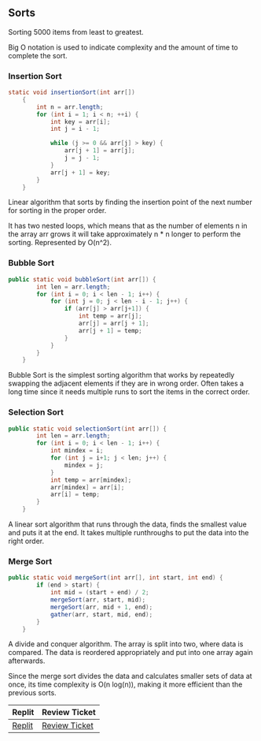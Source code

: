 ## Sorts

Sorting 5000 items from least to greatest.

Big O notation is used to indicate complexity and the amount of time to complete the sort. 

### Insertion Sort

```java
static void insertionSort(int arr[])
    {
        int n = arr.length;
        for (int i = 1; i < n; ++i) {
            int key = arr[i];
            int j = i - 1;

            while (j >= 0 && arr[j] > key) {
                arr[j + 1] = arr[j];
                j = j - 1;
            }
            arr[j + 1] = key;
        }
    }
```
Linear algorithm that sorts by finding the insertion point of the next number for sorting in the proper order.

It has two nested loops, which means that as the number of elements n in the array arr grows it will take approximately n * n longer to perform the sorting. Represented by O(n^2).



### Bubble Sort

```java
public static void bubbleSort(int arr[]) {
        int len = arr.length;
        for (int i = 0; i < len - 1; i++) {
            for (int j = 0; j < len - i - 1; j++) {
                if (arr[j] > arr[j+1]) {
                    int temp = arr[j];
                    arr[j] = arr[j + 1];
                    arr[j + 1] = temp;
                }
            }
        }
    }
```
Bubble Sort is the simplest sorting algorithm that works by repeatedly swapping the adjacent elements if they are in wrong order. Often takes a long time since it needs multiple runs to sort the items in the correct order.


### Selection Sort
```java
public static void selectionSort(int arr[]) {
        int len = arr.length;
        for (int i = 0; i < len - 1; i++) {
            int mindex = i;
            for (int j = i+1; j < len; j++) {
                mindex = j;
            }
            int temp = arr[mindex];
            arr[mindex] = arr[i];
            arr[i] = temp;
        }
    }
```
A linear sort algorithm that runs through the data, finds the smallest value and puts it at the end. It takes multiple runthroughs to put the data into the right order. 

### Merge Sort
```java
public static void mergeSort(int arr[], int start, int end) {
        if (end > start) {
            int mid = (start + end) / 2;
            mergeSort(arr, start, mid);
            mergeSort(arr, mid + 1, end);
            gather(arr, start, mid, end);
        }
    }
```
A divide and conquer algorithm. The array is split into two, where data is compared. The data is reordered appropriately and put into one array again afterwards. 

Since the merge sort divides the data and calculates smaller sets of data at once, its time complexity is O(n log(n)), making it more efficient than the previous sorts.

| Replit |           Review Ticket                              | 
|-----------------------------|-----------------------------|  
 [Replit](https://replit.com/@4DISEASE/csa#hacks/Sort.java) | [Review Ticket](https://github.com/4disease/csa/issues/4) |
